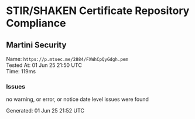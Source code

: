 # STIR/SHAKEN Certificate Repository Compliance

## Martini Security

Name: `https://p.mtsec.me/2884/FXWhCpQyGdgh.pem`\
Tested At: 01 Jun 25 21:50 UTC\
Time: 119ms

### Issues

no warning, or error, or notice date level issues were found

Generated: 01 Jun 25 21:52 UTC